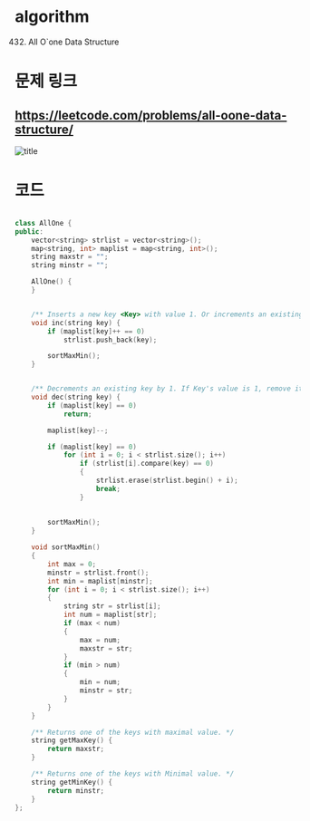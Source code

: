 # algorithm 
432. All O`one Data Structure
  
  
# 문제 링크  
## https://leetcode.com/problems/all-oone-data-structure/

![title](https://github.com/jungmin3834/algorithm/blob/master/image/all-oone-data-structure.JPG)

# 코드

```cpp

class AllOne {
public:
    vector<string> strlist = vector<string>();
	map<string, int> maplist = map<string, int>();
	string maxstr = "";
	string minstr = "";

	AllOne() {
	}


	/** Inserts a new key <Key> with value 1. Or increments an existing key by 1. */
	void inc(string key) {
		if (maplist[key]++ == 0)
			strlist.push_back(key);

		sortMaxMin();
	}


	/** Decrements an existing key by 1. If Key's value is 1, remove it from the data structure. */
	void dec(string key) {
		if (maplist[key] == 0)
			return;

		maplist[key]--;

		if (maplist[key] == 0)
			for (int i = 0; i < strlist.size(); i++)
				if (strlist[i].compare(key) == 0)
				{
					strlist.erase(strlist.begin() + i);
					break;
				}
        
        
		sortMaxMin();
	}

	void sortMaxMin()
	{
		int max = 0;
        minstr = strlist.front();
		int min = maplist[minstr];
		for (int i = 0; i < strlist.size(); i++)
		{
			string str = strlist[i];
			int num = maplist[str];
			if (max < num)
			{
				max = num;
				maxstr = str;
			}
			if (min > num)
			{
				min = num;
				minstr = str;
			}
		}
	}

	/** Returns one of the keys with maximal value. */
	string getMaxKey() {
		return maxstr;
	}

	/** Returns one of the keys with Minimal value. */
	string getMinKey() {
		return minstr;
	}
};
```
